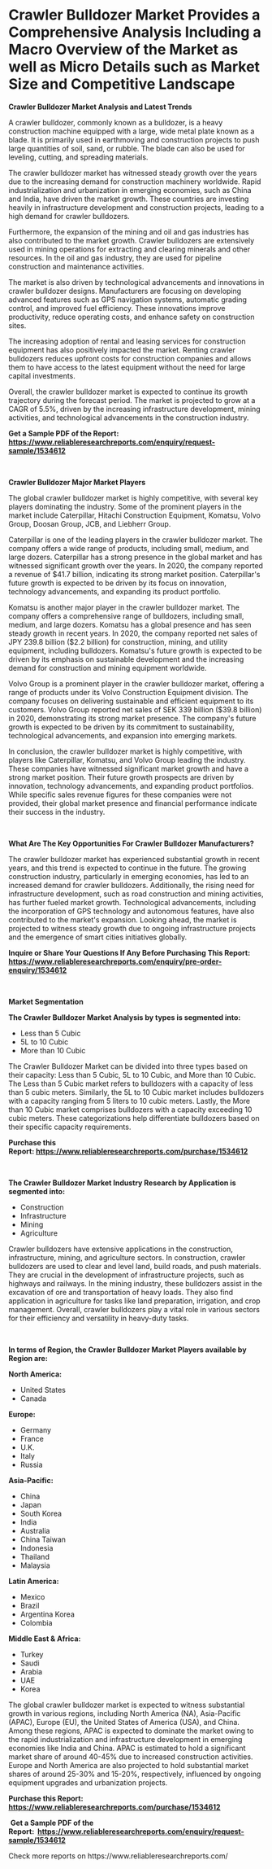 <p><h1>Crawler Bulldozer Market Provides a Comprehensive Analysis Including a Macro Overview of the Market as well as Micro Details such as Market Size and Competitive Landscape</h1></p><p><strong>Crawler Bulldozer Market Analysis and Latest Trends</strong></p>
<p><p>A crawler bulldozer, commonly known as a bulldozer, is a heavy construction machine equipped with a large, wide metal plate known as a blade. It is primarily used in earthmoving and construction projects to push large quantities of soil, sand, or rubble. The blade can also be used for leveling, cutting, and spreading materials.</p><p>The crawler bulldozer market has witnessed steady growth over the years due to the increasing demand for construction machinery worldwide. Rapid industrialization and urbanization in emerging economies, such as China and India, have driven the market growth. These countries are investing heavily in infrastructure development and construction projects, leading to a high demand for crawler bulldozers.</p><p>Furthermore, the expansion of the mining and oil and gas industries has also contributed to the market growth. Crawler bulldozers are extensively used in mining operations for extracting and clearing minerals and other resources. In the oil and gas industry, they are used for pipeline construction and maintenance activities.</p><p>The market is also driven by technological advancements and innovations in crawler bulldozer designs. Manufacturers are focusing on developing advanced features such as GPS navigation systems, automatic grading control, and improved fuel efficiency. These innovations improve productivity, reduce operating costs, and enhance safety on construction sites.</p><p>The increasing adoption of rental and leasing services for construction equipment has also positively impacted the market. Renting crawler bulldozers reduces upfront costs for construction companies and allows them to have access to the latest equipment without the need for large capital investments.</p><p>Overall, the crawler bulldozer market is expected to continue its growth trajectory during the forecast period. The market is projected to grow at a CAGR of 5.5%, driven by the increasing infrastructure development, mining activities, and technological advancements in the construction industry.</p></p>
<p><strong>Get a Sample PDF of the Report:&nbsp; <a href="https://www.reliableresearchreports.com/enquiry/request-sample/1534612">https://www.reliableresearchreports.com/enquiry/request-sample/1534612</a></strong></p>
<p>&nbsp;</p>
<p><strong>Crawler Bulldozer Major Market Players</strong></p>
<p><p>The global crawler bulldozer market is highly competitive, with several key players dominating the industry. Some of the prominent players in the market include Caterpillar, Hitachi Construction Equipment, Komatsu, Volvo Group, Doosan Group, JCB, and Liebherr Group.</p><p>Caterpillar is one of the leading players in the crawler bulldozer market. The company offers a wide range of products, including small, medium, and large dozers. Caterpillar has a strong presence in the global market and has witnessed significant growth over the years. In 2020, the company reported a revenue of $41.7 billion, indicating its strong market position. Caterpillar's future growth is expected to be driven by its focus on innovation, technology advancements, and expanding its product portfolio.</p><p>Komatsu is another major player in the crawler bulldozer market. The company offers a comprehensive range of bulldozers, including small, medium, and large dozers. Komatsu has a global presence and has seen steady growth in recent years. In 2020, the company reported net sales of JPY 239.8 billion ($2.2 billion) for construction, mining, and utility equipment, including bulldozers. Komatsu's future growth is expected to be driven by its emphasis on sustainable development and the increasing demand for construction and mining equipment worldwide.</p><p>Volvo Group is a prominent player in the crawler bulldozer market, offering a range of products under its Volvo Construction Equipment division. The company focuses on delivering sustainable and efficient equipment to its customers. Volvo Group reported net sales of SEK 339 billion ($39.8 billion) in 2020, demonstrating its strong market presence. The company's future growth is expected to be driven by its commitment to sustainability, technological advancements, and expansion into emerging markets.</p><p>In conclusion, the crawler bulldozer market is highly competitive, with players like Caterpillar, Komatsu, and Volvo Group leading the industry. These companies have witnessed significant market growth and have a strong market position. Their future growth prospects are driven by innovation, technology advancements, and expanding product portfolios. While specific sales revenue figures for these companies were not provided, their global market presence and financial performance indicate their success in the industry.</p></p>
<p>&nbsp;</p>
<p><strong>What Are The Key Opportunities For Crawler Bulldozer Manufacturers?</strong></p>
<p><p>The crawler bulldozer market has experienced substantial growth in recent years, and this trend is expected to continue in the future. The growing construction industry, particularly in emerging economies, has led to an increased demand for crawler bulldozers. Additionally, the rising need for infrastructure development, such as road construction and mining activities, has further fueled market growth. Technological advancements, including the incorporation of GPS technology and autonomous features, have also contributed to the market's expansion. Looking ahead, the market is projected to witness steady growth due to ongoing infrastructure projects and the emergence of smart cities initiatives globally.</p></p>
<p><strong>Inquire or Share Your Questions If Any Before Purchasing This Report: <a href="https://www.reliableresearchreports.com/enquiry/pre-order-enquiry/1534612">https://www.reliableresearchreports.com/enquiry/pre-order-enquiry/1534612</a></strong></p>
<p>&nbsp;</p>
<p><strong>Market Segmentation</strong></p>
<p><strong>The Crawler Bulldozer Market Analysis by types is segmented into:</strong></p>
<p><ul><li>Less than 5 Cubic</li><li>5L to 10 Cubic</li><li>More than 10 Cubic</li></ul></p>
<p><p>The Crawler Bulldozer Market can be divided into three types based on their capacity: Less than 5 Cubic, 5L to 10 Cubic, and More than 10 Cubic. The Less than 5 Cubic market refers to bulldozers with a capacity of less than 5 cubic meters. Similarly, the 5L to 10 Cubic market includes bulldozers with a capacity ranging from 5 liters to 10 cubic meters. Lastly, the More than 10 Cubic market comprises bulldozers with a capacity exceeding 10 cubic meters. These categorizations help differentiate bulldozers based on their specific capacity requirements.</p></p>
<p><strong>Purchase this Report:&nbsp;<a href="https://www.reliableresearchreports.com/purchase/1534612">https://www.reliableresearchreports.com/purchase/1534612</a></strong></p>
<p>&nbsp;</p>
<p><strong>The Crawler Bulldozer Market Industry Research by Application is segmented into:</strong></p>
<p><ul><li>Construction</li><li>Infrastructure</li><li>Mining</li><li>Agriculture</li></ul></p>
<p><p>Crawler bulldozers have extensive applications in the construction, infrastructure, mining, and agriculture sectors. In construction, crawler bulldozers are used to clear and level land, build roads, and push materials. They are crucial in the development of infrastructure projects, such as highways and railways. In the mining industry, these bulldozers assist in the excavation of ore and transportation of heavy loads. They also find application in agriculture for tasks like land preparation, irrigation, and crop management. Overall, crawler bulldozers play a vital role in various sectors for their efficiency and versatility in heavy-duty tasks.</p></p>
<p>&nbsp;</p>
<p><strong>In terms of Region, the Crawler Bulldozer Market Players available by Region are:</strong></p>
<p>
    <p> <strong> North America: </strong>
        <ul>
            <li>United States</li>
            <li>Canada</li>
        </ul>
        </p> 
    <p> <strong> Europe: </strong>
        <ul>
            <li>Germany</li>
            <li>France</li>
            <li>U.K.</li>
            <li>Italy</li>
            <li>Russia</li>
        </ul>
        </p> 
    <p> <strong> Asia-Pacific: </strong>
        <ul>
            <li>China</li>
            <li>Japan</li>
            <li>South Korea</li>
            <li>India</li>
            <li>Australia</li>
            <li>China Taiwan</li>
            <li>Indonesia</li>
            <li>Thailand</li>
            <li>Malaysia</li>
        </ul>
        </p> 
    <p> <strong> Latin America: </strong>
        <ul>
            <li>Mexico</li>
            <li>Brazil</li>
            <li>Argentina Korea</li>
            <li>Colombia</li>
        </ul>
        </p> 
    <p> <strong> Middle East & Africa: </strong>
        <ul>
            <li>Turkey</li>
            <li>Saudi</li>
            <li>Arabia</li>
            <li>UAE</li>
            <li>Korea</li>
        </ul>
    </p>
    </p>
<p><p>The global crawler bulldozer market is expected to witness substantial growth in various regions, including North America (NA), Asia-Pacific (APAC), Europe (EU), the United States of America (USA), and China. Among these regions, APAC is expected to dominate the market owing to the rapid industrialization and infrastructure development in emerging economies like India and China. APAC is estimated to hold a significant market share of around 40-45% due to increased construction activities. Europe and North America are also projected to hold substantial market shares of around 25-30% and 15-20%, respectively, influenced by ongoing equipment upgrades and urbanization projects.</p></p>
<p><strong>Purchase this Report: <a href="https://www.reliableresearchreports.com/purchase/1534612">https://www.reliableresearchreports.com/purchase/1534612</a></strong></p>
<p>&nbsp;<strong>Get a Sample PDF of the Report:&nbsp;&nbsp;<a href="https://www.reliableresearchreports.com/enquiry/request-sample/1534612">https://www.reliableresearchreports.com/enquiry/request-sample/1534612</a></strong></p>
<p><strong></strong></p>
<p>Check more reports on https://www.reliableresearchreports.com/</p>